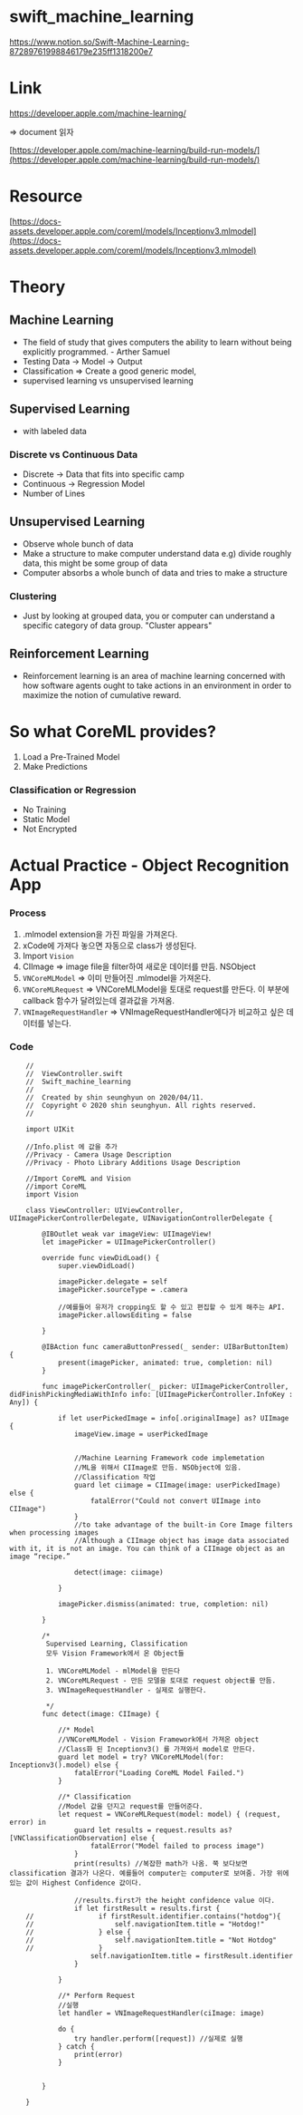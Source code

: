 # swift_machine_learning

https://www.notion.so/Swift-Machine-Learning-87289761998846179e235ff1318200e7

# Link

https://developer.apple.com/machine-learning/

=> document 읽자

[https://developer.apple.com/machine-learning/build-run-models/](https://developer.apple.com/machine-learning/build-run-models/)

# Resource

[https://docs-assets.developer.apple.com/coreml/models/Inceptionv3.mlmodel](https://docs-assets.developer.apple.com/coreml/models/Inceptionv3.mlmodel)

#  Theory

##  Machine Learning

- The field of study that gives computers the ability to learn without being explicitly programmed. - Arther Samuel
- Testing Data → Model → Output
- Classification ⇒ Create a good generic model,
- supervised learning vs unsupervised learning

##   Supervised Learning

- with labeled data

### Discrete vs Continuous Data

- Discrete → Data that fits into specific camp
- Continuous → Regression Model
- Number of Lines

##  Unsupervised Learning

- Observe whole bunch of data
- Make a structure to make computer understand data  e.g) divide roughly data, this might be some group of data
- Computer absorbs a whole bunch of data and tries to make a structure

###  Clustering

- Just by looking at grouped data, you or computer can understand a specific category of data group. "Cluster appears"

##  Reinforcement Learning

- Reinforcement learning is an area of machine learning concerned with how software agents ought to take actions in an environment in order to maximize the notion of cumulative reward.

#  So what CoreML provides?

1. Load a Pre-Trained Model
2. Make Predictions

###  Classification or Regression

- No Training
- Static Model
- Not Encrypted


# Actual Practice - Object Recognition App

### Process

1. .mlmodel extension을 가진 파일을 가져온다.
2. xCode에 가져다 놓으면 자동으로 class가 생성된다.
3. Import `Vision`
4. CIImage ⇒ image file을 filter하여 새로운 데이터를 만듬. NSObject
5. `VNCoreMLModel` ⇒ 이미 만들어진 .mlmodel을 가져온다.
6. `VNCoreMLRequest` ⇒ VNCoreMLModel을 토대로 request를 만든다. 이 부분에 callback 함수가 달려있는데 결과값을 가져옴.
7. `VNImageRequestHandler` ⇒ VNImageRequestHandler에다가 비교하고 싶은 데이터를 넣는다. 


### Code 

        //
        //  ViewController.swift
        //  Swift_machine_learning
        //
        //  Created by shin seunghyun on 2020/04/11.
        //  Copyright © 2020 shin seunghyun. All rights reserved.
        //
        
        import UIKit
        
        //Info.plist 에 값을 추가
        //Privacy - Camera Usage Description
        //Privacy - Photo Library Additions Usage Description
        
        //Import CoreML and Vision
        //import CoreML
        import Vision
        
        class ViewController: UIViewController, UIImagePickerControllerDelegate, UINavigationControllerDelegate {
            
            @IBOutlet weak var imageView: UIImageView!
            let imagePicker = UIImagePickerController()
            
            override func viewDidLoad() {
                super.viewDidLoad()
                
                imagePicker.delegate = self
                imagePicker.sourceType = .camera
                
                //예를들어 유저가 cropping도 할 수 있고 편집할 수 있게 해주는 API.
                imagePicker.allowsEditing = false
                
            }
            
            @IBAction func cameraButtonPressed(_ sender: UIBarButtonItem) {
                present(imagePicker, animated: true, completion: nil)
            }
            
            func imagePickerController(_ picker: UIImagePickerController, didFinishPickingMediaWithInfo info: [UIImagePickerController.InfoKey : Any]) {
                
                if let userPickedImage = info[.originalImage] as? UIImage {
                    imageView.image = userPickedImage
                    
                   
                    //Machine Learning Framework code implemetation
                    //ML을 위해서 CIImage로 만듬. NSObject에 있음.
                    //Classification 작업
                    guard let ciimage = CIImage(image: userPickedImage) else {
                        fatalError("Could not convert UIImage into CIImage")
                    }
                    //to take advantage of the built-in Core Image filters when processing images
                    //Although a CIImage object has image data associated with it, it is not an image. You can think of a CIImage object as an image “recipe.”
                    
                    detect(image: ciimage)
                    
                }
                
                imagePicker.dismiss(animated: true, completion: nil)
                
            }
            
            /*
             Supervised Learning, Classification
             모두 Vision Framework에서 온 Object들
             
             1. VNCoreMLModel - mlModel을 만든다
             2. VNCoreMLRequest - 만든 모델을 토대로 request object를 만듬.
             3. VNImageRequestHandler - 실제로 실행한다.
             
             */
            func detect(image: CIImage) {
                
                //* Model
                //VNCoreMLModel - Vision Framework에서 가져온 object
                //Class화 된 Inceptionv3() 를 가져와서 model로 만든다.
                guard let model = try? VNCoreMLModel(for: Inceptionv3().model) else {
                    fatalError("Loading CoreML Model Failed.")
                }
                
                //* Classification
                //Model 값을 던지고 request를 만들어준다.
                let request = VNCoreMLRequest(model: model) { (request, error) in
                    guard let results = request.results as? [VNClassificationObservation] else {
                        fatalError("Model failed to process image")
                    }
                    print(results) //복잡한 math가 나옴. 쭉 보다보면 classification 결과가 나온다. 예를들어 computer는 computer로 보여줌. 가장 위에 있는 값이 Highest Confidence 값이다.
                    
                    //results.first가 the height confidence value 이다.
                    if let firstResult = results.first {
        //                if firstResult.identifier.contains("hotdog"){
        //                    self.navigationItem.title = "Hotdog!"
        //                } else {
        //                    self.navigationItem.title = "Not Hotdog"
        //                }
                        self.navigationItem.title = firstResult.identifier
                    }
                    
                }
                
                //* Perform Request
                //실행
                let handler = VNImageRequestHandler(ciImage: image)
                
                do {
                    try handler.perform([request]) //실제로 실행
                } catch {
                    print(error)
                }
                
                
            }
            
        }
